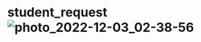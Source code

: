 # student_request![photo_2022-12-03_02-38-56](https://user-images.githubusercontent.com/86318286/205427540-19971db1-bf22-40d8-b1bb-c1ba26455c7a.jpg)
